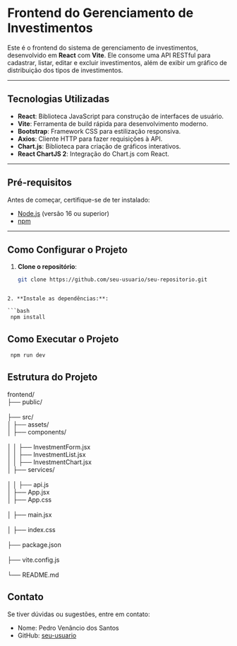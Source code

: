 # Frontend do Gerenciamento de Investimentos

Este é o frontend do sistema de gerenciamento de investimentos, desenvolvido em **React** com **Vite**. Ele consome uma API RESTful para cadastrar, listar, editar e excluir investimentos, além de exibir um gráfico de distribuição dos tipos de investimentos.

---

## Tecnologias Utilizadas

- **React**: Biblioteca JavaScript para construção de interfaces de usuário.
- **Vite**: Ferramenta de build rápida para desenvolvimento moderno.
- **Bootstrap**: Framework CSS para estilização responsiva.
- **Axios**: Cliente HTTP para fazer requisições à API.
- **Chart.js**: Biblioteca para criação de gráficos interativos.
- **React ChartJS 2**: Integração do Chart.js com React.

---

## Pré-requisitos

Antes de começar, certifique-se de ter instalado:

- [Node.js](https://nodejs.org/) (versão 16 ou superior)
- [npm](https://www.npmjs.com/) 

---

## Como Configurar o Projeto

1. **Clone o repositório**:

   ```bash
   git clone https://github.com/seu-usuario/seu-repositorio.git
  ```

2. **Instale as dependências:**:

  ```bash
   npm install
  ```
## Como Executar o Projeto
 
  ```bash
   npm run dev
  ```
## Estrutura do Projeto

frontend/<br>
├── public/    <br>          
├── src/<br>
│   ├── assets/  <br>
│   ├── components/  <br>   
│   │   ├── InvestmentForm.jsx<br>
│   │   ├── InvestmentList.jsx<br>
│   │   ├── InvestmentChart.jsx<br>
│   ├── services/    <br>    
│   │   ├── api.js<br>
│   ├── App.jsx     <br>
│   ├── App.css     <br>  
│   ├── main.jsx   <br>      
│   ├── index.css   <br>                   
├── package.json    <br>    
├── vite.config.js   <br>    
└── README.md      <br>

## Contato

Se tiver dúvidas ou sugestões, entre em contato:

* Nome: Pedro Venâncio dos Santos
* GitHub: [seu-usuario](https://github.com/pdrVenancio)
